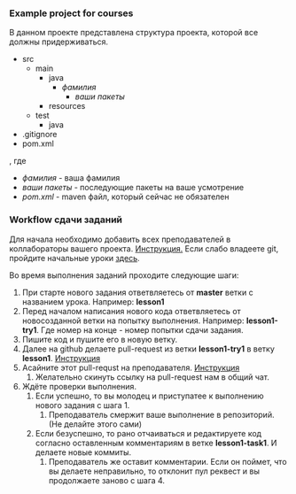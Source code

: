 ### Example project for courses

В данном проекте представлена структура проекта, которой все должны придерживаться.

* src
	* main
		* java
			* *фамилия*
				* *ваши пакеты*
		* resources
	* test
		* java
* .gitignore
* pom.xml

, где 
* *фамилия* - ваша фамилия
* *ваши пакеты* - последующие пакеты на ваше усмотрение
* *pom.xml* - maven файл, который сейчас не обязателен


### Workflow сдачи заданий

Для начала необходимо добавить всех преподавателей в коллабораторы вашего проекта. [Инструкция.](https://docs.github.com/en/github/setting-up-and-managing-your-github-user-account/inviting-collaborators-to-a-personal-repository "Инструкция")
Если слабо владеете git, пройдите начальные уроки [здесь](https://learngitbranching.js.org/ "здесь").

Во время выполнения заданий проходите следующие шаги:
1. При старте нового задания ответвляетесь от **master** ветки с названием урока. Например: **lesson1**
2. Перед началом написания нового кода ответвляетесь от новосозданной ветки на попытку выполнения. Например: **lesson1-try1**. Где номер на конце - номер попытки сдачи задания.
3. Пишите код и пушите его в новую ветку.
4. Далее на github делаете pull-request из ветки **lesson1-try1** в ветку **lesson1**. [Инструкция](https://help.github.com/en/desktop/contributing-to-projects/creating-a-pull-request "Инструкция")
5. Асайните этот pull-requst на преподавателя. [Инструкция](https://help.github.com/en/github/managing-your-work-on-github/assigning-issues-and-pull-requests-to-other-github-users "Инструкция") 
    1. Желательно скинуть ссылку на pull-request нам в общий чат.
6. Ждёте проверки выполнения.
    1. Если успешно, то вы молодец и приступатее к выполнению нового задания с шага 1. 
        1. Преподаватель смержит ваше выполнение в репозиторий. (Не делайте этого сами)
    2. Если безуспешно, то рано отчаиваться и редактируете код согласно оставленным комментариям в ветке **lesson1-task1**. И делаете новые коммиты. 
        1. Преподаватель же оставит комментарии. Если он поймет, что вы делаете неправильно, то отклонит пул реквест и вы продолжаете заново с шага 4.
